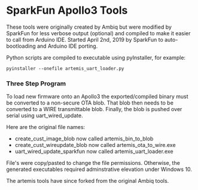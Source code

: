 SparkFun Apollo3 Tools
================================================================

These tools were originally created by Ambiq but were modified by SparkFun for less verbose output (optional) and compiled to make it easier to call from Arduino IDE. Started April 2nd, 2019 by SparkFun to auto-bootloading and Arduino IDE porting.

Python scripts are compiled to executable using pyInstaller, for example:

    pyinstaller --onefile artemis_uart_loader.py

### Three Step Program

To load new firmware onto an Apollo3 the exported/compiled binary must be converted to a non-secure OTA blob. That blob then needs to be converted to a WIRE transmittable blob. Finally, the blob is pushed over serial using uart_wired_update.

Here are the original file names:

* create_cust_image_blob now called artemis_bin_to_blob
* create_cust_wireupdate_blob now called artemis_ota_to_wire.exe
* uart_wired_update_sparkfun now called artemis_uart_loader.exe

File's were copy/pasted to change the file permissions. Otherwise, the generated executables required adminstrative elevation under Windows 10. 

The artemis tools have since forked from the original Ambiq tools.